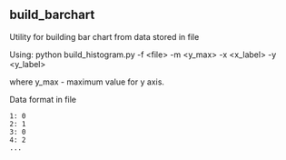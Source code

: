 ## build_barchart
Utility for building bar chart from data stored in file

Using: python build_histogram.py -f \<file> -m \<y_max> -x \<x_label> -y \<y_label>

where y_max - maximum value for y axis.

Data format in file
```
1: 0
2: 1
3: 0
4: 2
...
```
